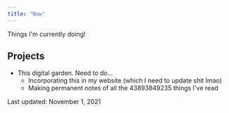 ```yaml
---
title: "Now"
---
```

Things I'm currently doing!

## Projects
+ This digital garden. Need to do...
	+ Incorporating this in my website (which I need to update shit lmao)
	+ Making permanent notes of all the 43893849235 things I've read


Last updated: November 1, 2021
